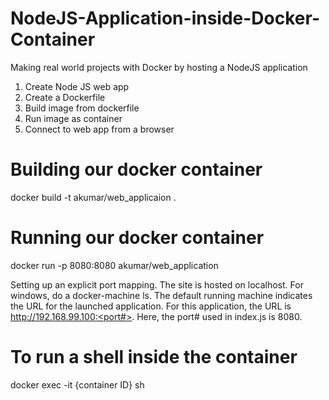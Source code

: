 # NodeJS-Application-inside-Docker-Container
Making real world projects with Docker by hosting a NodeJS application
1. Create Node JS web app
2. Create a Dockerfile
3. Build image from dockerfile
4. Run image as container
5. Connect to web app from a browser 

# Building our docker container
docker build -t akumar/web_applicaion .

# Running our docker container
docker run -p 8080:8080 akumar/web_application

Setting up an explicit port mapping. The site is hosted on localhost. For windows, do a docker-machine ls. The default running machine indicates the URL for the launched application. For this application, the URL is http://192.168.99.100:<port#>. Here, the port# used in index.js is 8080.

# To run a shell inside the container
docker exec -it {container ID} sh
